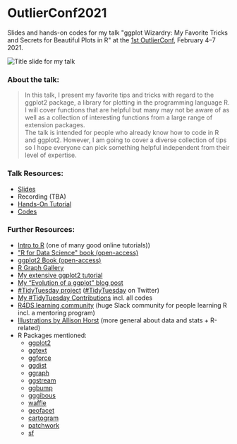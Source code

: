 # OutlierConf2021

Slides and hands-on codes for my talk "ggplot Wizardry: My Favorite Tricks and Secrets for Beautiful Plots in R" at the [1st OutlierConf](https://www.outlierconf.com/), February 4–7 2021.

![Title slide for my talk](https://raw.githubusercontent.com/Z3tt/OutlierConf2021/main/img/2021_outlier.png)

### About the talk:

> In this talk, I present my favorite tips and tricks with regard to the ggplot2 package, a library for plotting in the programming language R. I will cover functions that are helpful but many may not be aware of as well as a collection of interesting functions from a large range of extension packages.  
The talk is intended for people who already know how to code in R and ggplot2. However, I am going to cover a diverse collection of tips so I hope everyone can pick something helpful independent from their level of expertise.

### Talk Resources:

* [Slides](https://www.cedricscherer.com/slides/OutlierConf2021_ggplot-wizardry.pdf)
* Recording (TBA)
* [Hands-On Tutorial](https://z3tt.github.io/OutlierConf2021/)
* [Codes](https://github.com/Z3tt/OutlierConf2021/blob/main/R/OutlierConf2021_ggplotWizardry_HandsOn.Rmd)

### Further Resources:

* [Intro to R](https://moderndive.com/) (one of many good online tutorials))
* ["R for Data Science" book (open-access)](r4ds.had.co.nz/)
* [ggplot2 Book (open-access)](https://ggplot2-book.org/)
* [R Graph Gallery](https://www.r-graph-gallery.com/)
* [My extensive ggplot2 tutorial](https://www.cedricscherer.com/2019/08/05/a-ggplot2-tutorial-for-beautiful-plotting-in-r/)
* [My “Evolution of a ggplot” blog post](https://www.cedricscherer.com/2019/05/17/the-evolution-of-a-ggplot-ep.-1/ )
* [#TidyTuesday project](https://github.com/rfordatascience/tidytuesday) ([#TidyTuesday](https://twitter.com/hashtag/tidytuesday?lang=en) on Twitter)
* [My #TidyTuesday Contributions](https://github.com/Z3tt/TidyTuesday) incl. all codes
* [R4DS learning community](https://www.rfordatasci.com/) (huge Slack community for people learning R incl. a mentoring program)
* [Illustrations by Allison Horst](https://github.com/allisonhorst/stats-illustrations ) (more general about data and stats + R-related)
* R Packages mentioned:
  + [ggplot2](https://ggplot2.tidyverse.org/)
  + [ggtext](https://wilkelab.org/ggtext/)
  + [ggforce](https://ggforce.data-imaginist.com/) 
  + [ggdist](https://mjskay.github.io/ggdist/)
  + [ggraph](https://ggraph.data-imaginist.com/)
  + [ggstream](https://github.com/davidsjoberg/ggstream) 
  + [ggbump](https://github.com/davidsjoberg/ggbump)
  + [gggibous](https://cran.r-project.org/web/packages/gggibbous/vignettes/gggibbous.html) 
  + [waffle](https://github.com/hrbrmstr/waffle)
  + [geofacet](https://cran.r-project.org/web/packages/geofacet/vignettes/geofacet.html)
  + [cartogram](https://github.com/sjewo/cartogram)
  + [patchwork](https://patchwork.data-imaginist.com/) 
  + [sf](https://r-spatial.github.io/sf/)
 
